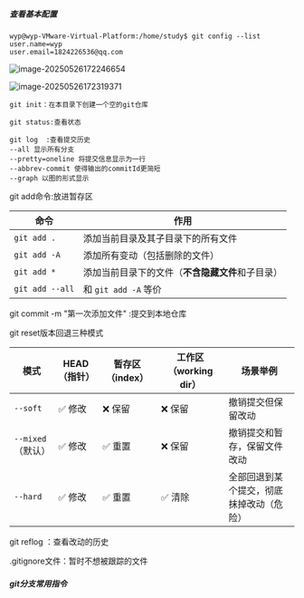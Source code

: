 







##### 查看基本配置

```
wyp@wyp-VMware-Virtual-Platform:/home/study$ git config --list
user.name=wyp
user.email=1824226536@qq.com
```

![image-20250526172246654](C:\Users\wangyupeng\AppData\Roaming\Typora\typora-user-images\image-20250526172246654.png)



![image-20250526172319371](C:\Users\wangyupeng\AppData\Roaming\Typora\typora-user-images\image-20250526172319371.png)

```
git init：在本目录下创建一个空的git仓库

git status:查看状态

git log  :查看提交历史
--all 显示所有分支
--pretty=oneline 将提交信息显示为一行
--abbrev-commit 使得输出的commitId更简短
--graph 以图的形式显示
```

git add命令:放进暂存区

| 命令            | 作用                                             |
| --------------- | ------------------------------------------------ |
| `git add .`     | 添加当前目录及其子目录下的所有文件               |
| `git add -A`    | 添加所有变动（包括删除的文件）                   |
| `git add *`     | 添加当前目录下的文件（**不含隐藏文件**和子目录） |
| `git add --all` | 和 `git add -A` 等价                             |



git commit -m "第一次添加文件"    :提交到本地仓库



git reset版本回退三种模式

| 模式              | HEAD（指针） | 暂存区（index） | 工作区（working dir） | 场景举例                                 |
| ----------------- | ------------ | --------------- | --------------------- | ---------------------------------------- |
| `--soft`          | ✅ 修改       | ❌ 保留          | ❌ 保留                | 撤销提交但保留改动                       |
| `--mixed`（默认） | ✅ 修改       | ✅ 重置          | ❌ 保留                | 撤销提交和暂存，保留文件改动             |
| `--hard`          | ✅ 修改       | ✅ 重置          | ✅ 清除                | 全部回退到某个提交，彻底抹掉改动（危险） |

git reflog ：查看改动的历史

.gitignore文件：暂时不想被跟踪的文件





##### git分支常用指令































